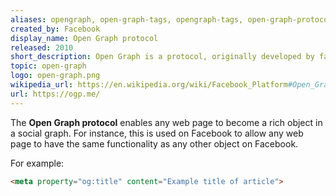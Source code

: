 ```yaml
---
aliases: opengraph, open-graph-tags, opengraph-tags, open-graph-protocol
created_by: Facebook
display_name: Open Graph protocol
released: 2010
short_description: Open Graph is a protocol, originally developed by facebook, inspired by Dublin Core, link-rel canonical, Microformats, and RDFa. 
topic: open-graph
logo: open-graph.png
wikipedia_url: https://en.wikipedia.org/wiki/Facebook_Platform#Open_Graph_protocol
url: https://ogp.me/
---
```

The **Open Graph protocol** enables any web page to become a rich object in a social graph. For instance, this is used on Facebook to allow any web page to have the same functionality as any other object on Facebook.

For example:
```html
<meta property="og:title" content="Example title of article">
```
